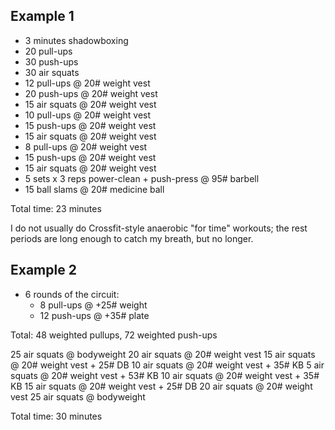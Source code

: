 ## Example 1

- 3 minutes shadowboxing
- 20 pull-ups
- 30 push-ups
- 30 air squats
- 12 pull-ups @ 20# weight vest
- 20 push-ups @ 20# weight vest
- 15 air squats @ 20# weight vest
- 10 pull-ups @ 20# weight vest
- 15 push-ups @ 20# weight vest
- 15 air squats @ 20# weight vest
- 8 pull-ups @ 20# weight vest
- 15 push-ups @ 20# weight vest
- 15 air squats @ 20# weight vest
- 5 sets x 3 reps power-clean + push-press @ 95# barbell
- 15 ball slams @ 20# medicine ball

Total time: 23 minutes

I do not usually do Crossfit-style anaerobic "for time" workouts; the rest periods are long enough to catch my breath, but no longer.

## Example 2

- 6 rounds of the circuit:
  - 8 pull-ups @ +25# weight
  - 12 push-ups @ +35# plate

Total: 48 weighted pullups, 72 weighted push-ups

25 air squats @ bodyweight
20 air squats @ 20# weight vest
15 air squats @ 20# weight vest + 25# DB
10 air squats @ 20# weight vest + 35# KB
5 air squats @ 20# weight vest + 53# KB
10 air squats @ 20# weight vest + 35# KB
15 air squats @ 20# weight vest + 25# DB
20 air squats @ 20# weight vest
25 air squats @ bodyweight

Total time: 30 minutes
